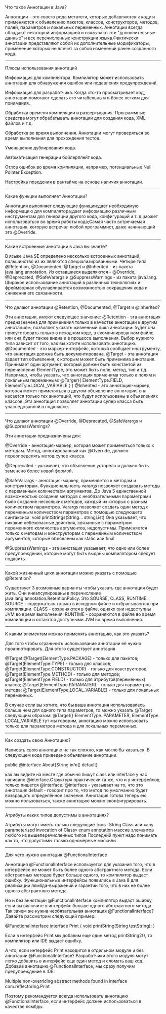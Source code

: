 Что такое Аннотации в Java?

Аннотации - это своего рода метатеги, которые добавляются к коду и применяются к объявлению пакетов, классов, конструкторов, методов, полей, параметров и локальных переменных. Аннотации всегда обладают некоторой информацией и связывают эти "дополнительные данные" и все перечисленные конструкции языка.Фактически аннотации представляют собой их дополнительные модификаторы, применение которых не влечет за собой изменений ранее созданного кода.

--------------------------------------------------------------------------------------------------------------------
Плюсы использования аннотаций

Информация для компилятора. Компилятор может использовать аннотации для обнаружения ошибок или подавления предупреждений.

Информация для разработчика. Когда кто-то просматривает код, аннотации помогают сделать его читабельным и более легким для понимания.

Обработка времени компиляции и развертывания. Программные средства могут обрабатывать аннотации для создания кода, XML-файлов и т.д.

Обработка во время выполнения. Аннотации могут проверяться во время выполнения для прохождения тестов.

Уменьшение дублирования кода.

Автоматизация генерации бойлерплейт кода.

Отлов ошибок во время компиляции, например, потенциальные Null Pointer Exception.

Настройка поведения в рантайме на основе наличия аннотации.

--------------------------------------------------------------------------------------------------------------------
Какие функции выполняет Аннотации?

Аннотация выполняет следующие функции:дает необходимую информацию для компилятора;дает информацию различным инструментам для генерации другого кода, конфигураций и т. д.;может использоваться во время работы кода;Самая часто встречаемая аннотация, которую встречал любой программист, даже начинающий это @Override.

--------------------------------------------------------------------------------------------------------------------
Какие встроенные аннотации в Java вы знаете?

В языке Java SE определено несколько встроенных аннотаций, большинство из их являются специализированными.
Четыре типа @Retention, @Documented, @Target и @Inherited - из пакета java.lang.annotation.
Из оставшиеся выделяются - @Override, @Deprecated, @SafeVarargs и @SuppressWarnings - из пакета java.lang. Широкое использование аннотаций в различных технологиях и фреймворках обуславливается возможностью сокращения кода и снижения его связанности.

--------------------------------------------------------------------------------------------------------------------
Что делают аннотации @Retention, @Documented, @Target и @Inherited?

Эти аннотации, имеют следующее значение:
@Retention - эта аннотация предназначена для применения только в качестве аннотации к другим аннотациям, позволяет указать жизненный цикл аннотации: будет она присутствовать только в исходном коде, в скомпилированном файле, или она будет также видна и в процессе выполнения. Выбор нужного типа зависит от того, как вы хотите использовать аннотацию.
@Documented - это маркер-интерфейс, который сообщает инструменту, что аннотация должна быть документирована.
@Target - эта аннотация задает тип объявления, к которым может быть применима аннотация. Принимает один аргумент, который должен быть константой из перечисления ElementType, это может быть поле, метод, тип и т.д. Например, чтобы указать, что аннотация применима только к полям и локальным переменным:
@Targer({ ElementType.FIELD, ElementTyle.LOCAL_VARIABLE } )
@Inherited - это аннотация-маркер, которая может применяться в другом объявление аннотации, она касается только тех аннотаций, что будут использованы в объявлениях классов. Эта аннотация позволяет аннотации супер класса быть унаследованной в подклассе.

--------------------------------------------------------------------------------------------------------------------
Что делают аннотации @Override, @Deprecated, @SafeVarargs и @SuppressWarnings?

Эти аннотации предназначены для:

@Override - аннотация-маркер, которая может применяться только к методам. Метод, аннотированный как @Override, должен переопределять метод супер класса.

@Deprecated - указывает, что объявление устарело и должно быть заменено более новой формой.

@SafeVarargs - аннотация-маркер, применяется к методам и конструкторам. Функциональность varargs позволяет создавать методы с переменным количеством аргументов. До Java 5 единственной возможностью создания методов с необязательными параметрами было создание нескольких методов, каждый из которых с разным количеством параметров. Varargs позволяет создать один метод с переменным количеством параметров с помощью следующего синтаксиса:
void printStrings(String... stringList)
Она указывает, что никакие небезопасные действия, связанные с параметром переменного количества аргументов, недопустимы. Применяется только к методам и конструкторам с переменным количеством аргументов, которые объявлены как static или final.

@SuppressWarnings - эта аннотация указывает, что одно или более предупреждений, которые могут быть выданы компилятором следует подавить.

--------------------------------------------------------------------------------------------------------------------
Какой жизненный цикл аннотации можно указать с помощью @Retention?

Существует 3 возможные варианты чтобы указать где аннотация будет жить. Они инкапсулированы в перечисление java.lang.annotation.RetentionPolicy. Это SOURSE, CLASS, RUNTIME.
SOURCE - содержаться только в исходном файле и отбрасываются при компиляции.
CLASS - сохраняются в файле, однако они недоступны JVM во время выполнения.
RUNTIME - сохраняются в файле во время компиляции и остаются доступными JVM во время выполнения.

--------------------------------------------------------------------------------------------------------------------
К каким элементам можно применять аннотацию, как это указать?

Для того чтобы ограничить использование аннотации её нужно проаннотировать. Для этого существует аннотация

@Target.@Target(ElementType.PACKAGE) - только для пакетов;
@Target(ElementType.TYPE) - только для классов;
@Target(ElementType.CONSTRUCTOR) - только для конструкторов;
@Target(ElementType.METHOD) - только для методов;
@Target(ElementType.FIELD) - только для атрибутов(переменных) класса;
@Target(ElementType.PARAMATER) - только для параметров метода;
@Target(ElementType.LOCAL_VARIABLE) - только для локальных переменных.

В случае если вы хотите, что бы ваша аннотация использовалась больше чем для одного типа параметров, то можно указать @Target следующим образом:
@Target({ ElementType. PARAMETER, ElementType. LOCAL_VARIABLE
тут мы говорим, аннотацию можно использовать только для параметров метода и для локальных переменных.

--------------------------------------------------------------------------------------------------------------------
Как создать свою Аннотацию?

Написать свою аннотацию не так сложно, как могло бы казаться. В следующем коде приведено объявление аннотации.

public @interface About{String info() default}

как вы видите на месте где обычно пишут class или interface у нас написано @interface.Структура практически та же, что и у интерфейсов, только пишется @interface.
@interface - указывает на то, что это аннотация
default - говорит про то, что метод по умолчанию будет возвращать определённое значение.
Аннотация готова теперь ею можно пользоваться, также аннотацию можно сконфигурировать.

--------------------------------------------------------------------------------------------------------------------
Атрибуты каких типов допустимы в аннотациях?

Атрибуты могут иметь только следующие типы:
String
Class или «any parameterized invocation of Class»
enum
annotation
массив элементов любого из вышеперечисленных типов
Последний пункт надо понимать как то, что допустимы только одномерные массивы.

--------------------------------------------------------------------------------------------------------------------
Для чего нужно аннотация @FunctionalInterface

Аннотация @FunctionalInterface используется для указания того, что в интерфейсе не может быть более одного абстрактного метода. Если абстрактных методов будет больше одного, то компилятор выдаст ошибку. Функциональные интерфейсы появились в Java 8 для реализации лямбда-выражений и гарантии того, что в них не более одного абстрактного метода.

Но и без аннотации @FunctionalInterface компилятор выдаст ошибку, если вы включите в интерфейс больше одного абстрактного метода. Так зачем же нужна необязательная аннотация @FunctionalInterface?
Давайте рассмотрим следующий пример:

@FunctionalInterface
interface Print {
void printString(String testString);
}

Если в интерфейс Print мы добавим еще один метод printString2(), то компилятор или IDE выдаст ошибку.

А что, если интерфейс Print находится в отдельном модуле и без аннотации @FunctionalInterface? Разработчики этого модуля могут легко добавить в интерфейс еще один метод и сломать ваш код. Добавив аннотацию @FunctionalInterface, мы сразу получим предупреждение в IDE:

Multiple non-overriding abstract methods found in interface com.reflectoring.Print

Поэтому рекомендуется всегда использовать аннотацию @FunctionalInterface, если интерфейс должен использоваться в качестве лямбды.